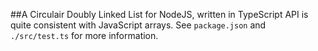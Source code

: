 ##A Circulair Doubly Linked List for NodeJS, written in TypeScript
API is quite consistent with JavaScript arrays.
See `package.json` and `./src/test.ts` for more information.
